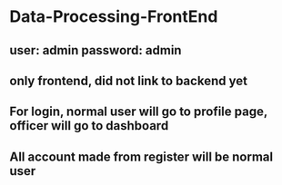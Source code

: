 # Data-Processing-FrontEnd

## user: admin password: admin

## only frontend, did not link to backend yet

## For login, normal user will go to profile page, officer will go to dashboard

## All account made from register will be normal user